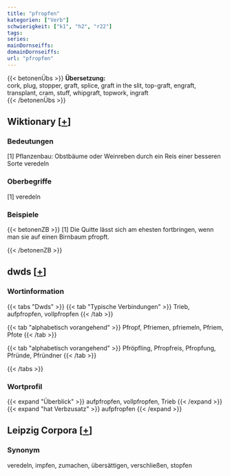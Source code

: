 ```yaml
---
title: "pfropfen"
kategorien: ["Verb"]
schwierigkeit: ["k1", "h2", "r22"]
tags:
series:
mainDornseiffs:
domainDornseiffs:
url: "pfropfen"
---
```


{{< betonenÜbs >}}
**Übersetzung:**  
cork, plug, stopper, graft, splice, graft in the slit, top-graft, engraft, transplant, cram, stuff, whipgraft, topwork, ingraft  
{{< /betonenÜbs >}}

## Wiktionary [[+](https://de.wiktionary.org/wiki/pfropfen)]

### Bedeutungen
[1] Pflanzenbau: Obstbäume oder Weinreben durch ein Reis einer besseren Sorte veredeln  

### Oberbegriffe
[1] veredeln  

### Beispiele
{{< betonenZB >}}
[1] Die Quitte lässt sich am ehesten fortbringen, wenn man sie auf einen Birnbaum pfropft.  

{{< /betonenZB >}}


## dwds [[+](https://www.dwds.de/wb/pfropfen)]

### Wortinformation
{{< tabs "Dwds" >}}
{{< tab "Typische Verbindungen" >}}
Trieb, aufpfropfen, vollpfropfen
{{< /tab >}}

{{< tab "alphabetisch vorangehend" >}}
Pfropf, Pfriemen, pfriemeln, Pfriem, Pfote
{{< /tab >}}

{{< tab "alphabetisch vorangehend" >}}
Pfröpfling, Pfropfreis, Pfropfung, Pfründe, Pfründner
{{< /tab >}}

{{< /tabs >}}

### Wortprofil
{{< expand "Überblick" >}} aufpfropfen, vollpfropfen, Trieb {{< /expand >}}
{{< expand "hat Verbzusatz" >}} aufpfropfen {{< /expand >}}

## Leipzig Corpora [[+](https://corpora.uni-leipzig.de/en/res?word=pfropfen&corpusId=deu_newscrawl-public_2018)]


### Synonym
veredeln, impfen, zumachen, übersättigen, verschließen, stopfen

